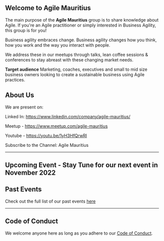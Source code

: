 ## Welcome to Agile Mauritius

The main purpose of the **Agile Mauritius** group is to share knowledge about Agile. If you're an Agile practitioner or simply interested in Business Agility, this group is for you!

Business agility embraces change. Business agility changes how you think, how you work and the way you interact with people.

We address these in our meetups through talks, lean coffee sessions & conferences to stay abreast with these changing market needs.

**Target audience**
Marketing, coaches, executives and small to mid size business owners looking to create a sustainable business using Agile practices.


## About Us

We are present on:

Linked In: https://www.linkedin.com/company/agile-mauritius/

Meetup - https://www.meetup.com/agile-mauritius

Youtube - https://youtu.be/1yH3HfQrwRI

Subscribe to the Channel: Agile Mauritius

---

## Upcoming Event - Stay Tune for our next event in November 2022



## Past Events

Check out the full list of our past events [here](http://agilemauritius.com/past-events)

---
## Code of Conduct

We welcome anyone here as long as you adhere to our [Code of Conduct](http://agilemauritius.com/code-of-conduct).
